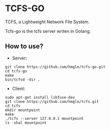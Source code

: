# TCFS-GO

TCFS, a Lightweight Network File System.

Tcfs-go is the tcfs server writen in Golang.

## How to use?

- Server:

```
git clone https://github.com/hmgle/tcfs-go.git
cd tcfs-go
make
bin/tcfsd -dir .
```

- Client:

```
sudo apt-get install libfuse-dev
git clone https://github.com/hmgle/tcfs.git
cd tcfs
mkdir mountpoint
make
./tcfs --server 127.0.0.1 mountpoint
ls -shal mountpoint
```
